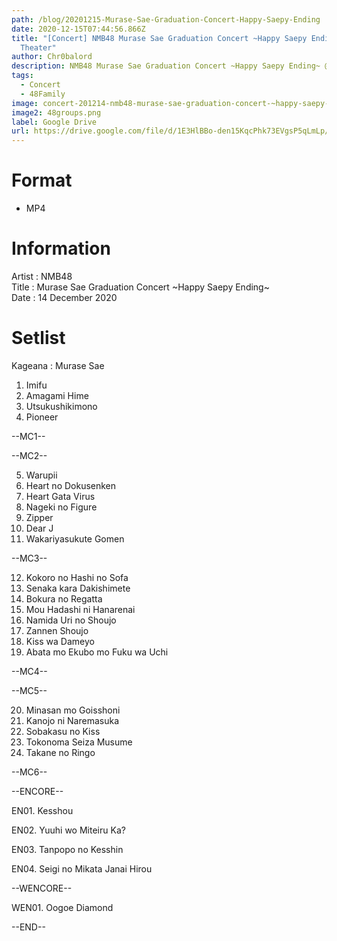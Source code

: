 ```yaml
---
path: /blog/20201215-Murase-Sae-Graduation-Concert-Happy-Saepy-Ending
date: 2020-12-15T07:44:56.866Z
title: "[Concert] NMB48 Murase Sae Graduation Concert ~Happy Saepy Ending~ @Orix
  Theater"
author: Chr0balord
description: NMB48 Murase Sae Graduation Concert ~Happy Saepy Ending~ @Orix Theater
tags:
  - Concert
  - 48Family
image: concert-201214-nmb48-murase-sae-graduation-concert-~happy-saepy-ending~-orix-theater.mp4_thumbs.jpg
image2: 48groups.png
label: Google Drive
url: https://drive.google.com/file/d/1E3HlBBo-den15KqcPhk73EVgsP5qLmLp/view?usp=sharing
---
```

# Format

* MP4

# Information

Artist : NMB48 <br>
Title : Murase Sae Graduation Concert \~Happy Saepy Ending\~ <br>
Date : 14 December 2020 <br>

# Setlist

Kageana : Murase Sae

1. Imifu
2. Amagami Hime
3. Utsukushikimono
4. Pioneer

\--MC1--

\--MC2--

5. Warupii
6. Heart no Dokusenken
7. Heart Gata Virus
8. Nageki no Figure
9. Zipper
10. Dear J
11. Wakariyasukute Gomen

\--MC3--

12. Kokoro no Hashi no Sofa
13. Senaka kara Dakishimete
14. Bokura no Regatta
15. Mou Hadashi ni Hanarenai
16. Namida Uri no Shoujo
17. Zannen Shoujo
18. Kiss wa Dameyo
19. Abata mo Ekubo mo Fuku wa Uchi

\--MC4--

\--MC5--

20. Minasan mo Goisshoni
21. Kanojo ni Naremasuka
22. Sobakasu no Kiss
23. Tokonoma Seiza Musume
24. Takane no Ringo

\--MC6--

\--ENCORE--

EN01. Kesshou

EN02. Yuuhi wo Miteiru Ka?

EN03. Tanpopo no Kesshin

EN04. Seigi no Mikata Janai Hirou

\--WENCORE--

WEN01. Oogoe Diamond

\--END--